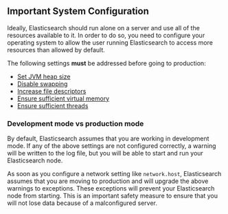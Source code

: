 ## Important System Configuration

Ideally, Elasticsearch should run alone on a server and use all of the resources available to it. In order to do so, you need to configure your operating system to allow the user running Elasticsearch to access more resources than allowed by default.

The following settings **must** be addressed before going to production:

  * [Set JVM heap size](heap-size.html "Set JVM heap size via jvm.options")
  * [Disable swapping](setup-configuration-memory.html "Disable swapping")
  * [Increase file descriptors](file-descriptors.html "File Descriptors")
  * [Ensure sufficient virtual memory](vm-max-map-count.html "Virtual memory")
  * [Ensure sufficient threads](max-number-of-threads.html "Number of threads")



### Development mode vs production mode

By default, Elasticsearch assumes that you are working in development mode. If any of the above settings are not configured correctly, a warning will be written to the log file, but you will be able to start and run your Elasticsearch node.

As soon as you configure a network setting like `network.host`, Elasticsearch assumes that you are moving to production and will upgrade the above warnings to exceptions. These exceptions will prevent your Elasticsearch node from starting. This is an important safety measure to ensure that you will not lose data because of a malconfigured server.
